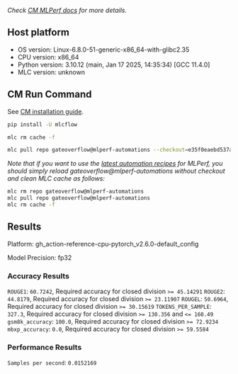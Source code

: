 *Check [CM MLPerf docs](https://docs.mlcommons.org/inference) for more details.*

## Host platform

* OS version: Linux-6.8.0-51-generic-x86_64-with-glibc2.35
* CPU version: x86_64
* Python version: 3.10.12 (main, Jan 17 2025, 14:35:34) [GCC 11.4.0]
* MLC version: unknown

## CM Run Command

See [CM installation guide](https://docs.mlcommons.org/inference/install/).

```bash
pip install -U mlcflow

mlc rm cache -f

mlc pull repo gateoverflow@mlperf-automations --checkout=e35f0eaebd537a2c749bf665315ab0609ebd3c62


```
*Note that if you want to use the [latest automation recipes](https://docs.mlcommons.org/inference) for MLPerf,
 you should simply reload gateoverflow@mlperf-automations without checkout and clean MLC cache as follows:*

```bash
mlc rm repo gateoverflow@mlperf-automations
mlc pull repo gateoverflow@mlperf-automations
mlc rm cache -f

```

## Results

Platform: gh_action-reference-cpu-pytorch_v2.6.0-default_config

Model Precision: fp32

### Accuracy Results 
`ROUGE1`: `60.7242`, Required accuracy for closed division `>= 45.14291`
`ROUGE2`: `44.8179`, Required accuracy for closed division `>= 23.11907`
`ROUGEL`: `50.6964`, Required accuracy for closed division `>= 30.15619`
`TOKENS_PER_SAMPLE`: `327.3`, Required accuracy for closed division `>= 130.356` and `<= 160.49`
`gsm8k_accuracy`: `100.0`, Required accuracy for closed division `>= 72.9234`
`mbxp_accuracy`: `0.0`, Required accuracy for closed division `>= 59.5584`

### Performance Results 
`Samples per second`: `0.0152169`
